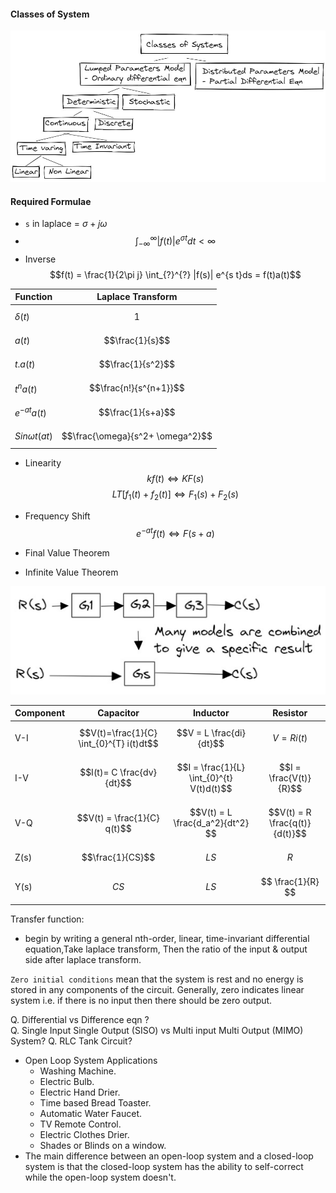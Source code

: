 




#### Classes of System
![img](..\Resources\Clssses-of-System.jpg)

#### Required Formulae
- `s` in laplace = $\sigma+j\omega$ 
- $$\int_{-\infty}^{\infty} |f(t)| e^{\sigma t}dt < \infty$$
- Inverse $$f(t) = \frac{1}{2\pi j} \int_{?}^{?} |f(s)| e^{s t}ds = f(t)a(t)$$

Function|Laplace Transform
--|--
$\delta (t)$|$$1$$
$a(t)$|$$\frac{1}{s}$$
$t .a(t)$|$$\frac{1}{s^2}$$
$t^na(t)$|$$\frac{n!}{s^{n+1}}$$
$e^{-at}a(t)$|$$\frac{1}{s+a}$$
$Sin \omega t(at)$|$$\frac{\omega}{s^2+ \omega^2}$$

- Linearity $$k f(t) \Longleftrightarrow KF(s)$$ $$LT[f_1(t)+f_2(t)] \Longleftrightarrow F_1(s)+F_2 (s)$$

- Frequency Shift $$e^{-at} f(t)\Longleftrightarrow F(s+a)$$

- Final Value Theorem

- Infinite Value Theorem

![img](../Resources/Model-combined.jpg)

Component|Capacitor|Inductor|Resistor
--|--|--|--
V-I|$$V(t)=\frac{1}{C} \int_{0}^{T} i(t)dt$$|$$V = L \frac{di}{dt}$$|$$V = Ri(t)$$
I-V|$$I(t)= C \frac{dv}{dt}$$|$$I = \frac{1}{L} \int_{0}^{t} V(t)d(t)$$ | $$I = \frac{V(t)}{R}$$
V-Q | $$V(t) = \frac{1}{C} q(t)$$ | $$V(t) = L \frac{d_a^2}{dt^2} $$ | $$V(t) = R \frac{q(t)}{d(t)}$$
Z(s)|$$\frac{1}{CS}$$ | $$LS$$ | $$R$$
Y(s)| $$CS$$ | $$ LS $$ | $$ \frac{1}{R} $$


Transfer function:
- begin by writing a general nth-order, linear, time-invariant differential
equation,Take laplace transform, Then the ratio of the input & output side after laplace transform.

`Zero initial conditions` mean that the system is rest and no energy is stored in any components of the circuit. Generally, zero indicates linear system i.e. if there is no input then there should be zero output.













Q. Differential vs Difference eqn ?  
Q. Single Input Single Output (SISO) vs Multi input Multi Output (MIMO) System?
Q. RLC Tank Circuit?
- Open Loop System Applications
    - Washing Machine.
    - Electric Bulb.
    - Electric Hand Drier.
    - Time based Bread Toaster.
    - Automatic Water Faucet.
    - TV Remote Control.
    - Electric Clothes Drier.
    - Shades or Blinds on a window.
- The main difference between an open-loop system and a closed-loop system is that the closed-loop system has the ability to self-correct while the open-loop system doesn't.











